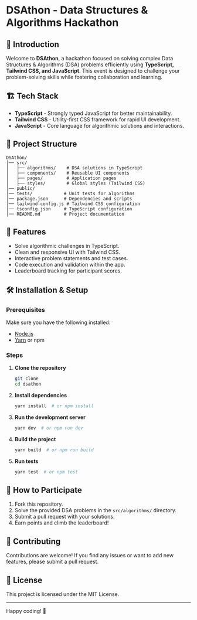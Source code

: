 
# DSAthon - Data Structures & Algorithms Hackathon

## 🚀 Introduction
Welcome to **DSAthon**, a hackathon focused on solving complex Data Structures & Algorithms (DSA) problems efficiently using **TypeScript, Tailwind CSS, and JavaScript**. This event is designed to challenge your problem-solving skills while fostering collaboration and learning.

## 🏗 Tech Stack
- **TypeScript** - Strongly typed JavaScript for better maintainability.
- **Tailwind CSS** - Utility-first CSS framework for rapid UI development.
- **JavaScript** - Core language for algorithmic solutions and interactions.

## 📁 Project Structure
```
DSAthon/
│── src/
│   ├── algorithms/    # DSA solutions in TypeScript
│   ├── components/    # Reusable UI components
│   ├── pages/         # Application pages
│   ├── styles/        # Global styles (Tailwind CSS)
│── public/
│── tests/            # Unit tests for algorithms
│── package.json      # Dependencies and scripts
│── tailwind.config.js # Tailwind CSS configuration
│── tsconfig.json     # TypeScript configuration
│── README.md         # Project documentation
```

## 📌 Features
- Solve algorithmic challenges in TypeScript.
- Clean and responsive UI with Tailwind CSS.
- Interactive problem statements and test cases.
- Code execution and validation within the app.
- Leaderboard tracking for participant scores.

## 🛠 Installation & Setup
### Prerequisites
Make sure you have the following installed:
- [Node.js](https://nodejs.org/)
- [Yarn](https://yarnpkg.com/) or npm

### Steps
1. **Clone the repository**
   ```sh
   git clone 
   cd dsathon
   ```
2. **Install dependencies**
   ```sh
   yarn install  # or npm install
   ```
3. **Run the development server**
   ```sh
   yarn dev  # or npm run dev
   ```
4. **Build the project**
   ```sh
   yarn build  # or npm run build
   ```
5. **Run tests**
   ```sh
   yarn test  # or npm test
   ```

## 📌 How to Participate
1. Fork this repository.
2. Solve the provided DSA problems in the `src/algorithms/` directory.
3. Submit a pull request with your solutions.
4. Earn points and climb the leaderboard!

## 🤝 Contributing
Contributions are welcome! If you find any issues or want to add new features, please submit a pull request.

## 📜 License
This project is licensed under the MIT License.

---
Happy coding! 🚀
